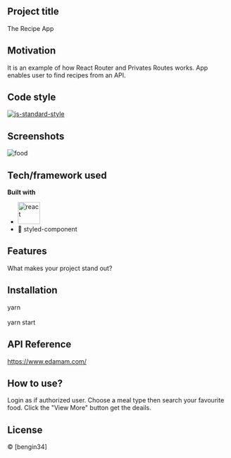## Project title
The Recipe App

## Motivation
It is an example of how React Router and Privates Routes works. 
App enables user to find recipes from an API.

## Code style
[![js-standard-style](https://img.shields.io/badge/code%20style-standard-brightgreen.svg?style=flat)](https://github.com/feross/standard)
 
## Screenshots
![food](https://user-images.githubusercontent.com/118957608/223145766-026f4555-57a3-4b4f-b068-1a53c248ced1.gif)


## Tech/framework used

<b>Built with</b>
- <a href="#" target="_blank"> <img src="https://cdn.icon-icons.com/icons2/2415/PNG/512/react_original_wordmark_logo_icon_146375.png" alt="react" width="50"/> </a> 
- 💅 styled-component

## Features
What makes your project stand out?

## Installation
yarn 
<br/>  
yarn start

## API Reference

https://www.edamam.com/

## How to use?
Login as if authorized user.
Choose a meal type then search your favourite food. 
Click the "View More" button get the deails.

## License
 © [bengin34]
